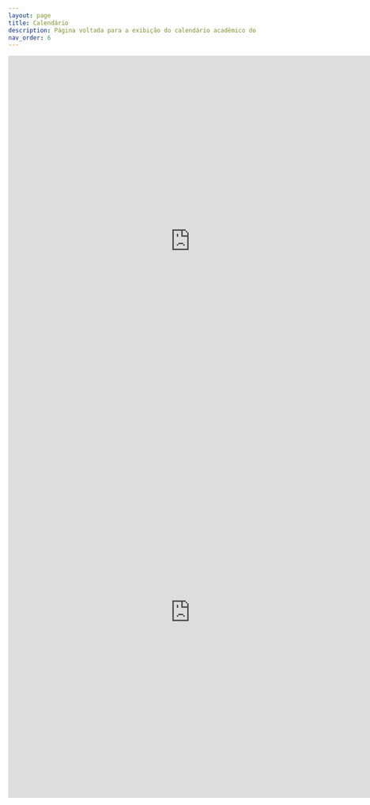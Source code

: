 ```yaml
---
layout: page
title: Calendário
description: Página voltada para a exibição do calendário acadêmico do câmpus.
nav_order: 6
---
```


<embed src="https://organizadorif.github.io/COMP4/assets/pdfs/calendario.pdf" style="width:735px; height:750px;" frameborder="0">

<iframe src="https://docs.google.com/gview?url=https://organizadorif.github.io/COMP4/assets/pdfs/calendario.pdf&embedded=true" style="width:735px; height:750px;" frameborder="0"></iframe>
